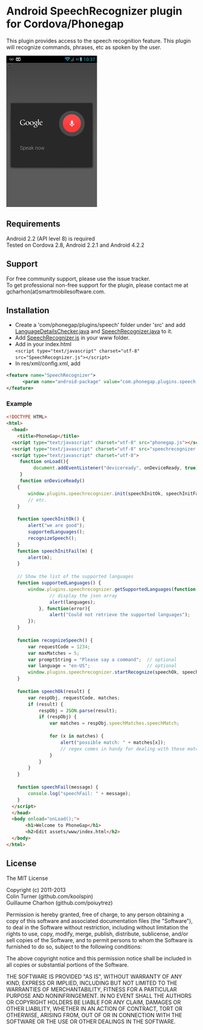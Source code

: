 Android SpeechRecognizer plugin for Cordova/Phonegap
===================================
This plugin provides access to the speech recognition feature. This plugin will recognize commands, phrases, etc as spoken by the user.

![Screenshot speak now](/screenshots/speaknow.png "Speak now")

Requirements
-------------
Android 2.2 (API level 8) is required  
Tested on Cordova 2.8, Android 2.2.1 and Android 4.2.2

Support
---------------------
For free community support, please use the issue tracker.  
To get professional non-free support for the plugin, please contact me at gcharhon(at)smartmobilesoftware.com.

Installation 
-------------
* Create a 'com/phonegap/plugins/speech' folder under 'src' and add [LanguageDetailsChecker.java](LanguageDetailsChecker.java) and [SpeechRecognizer.java](SpeechRecognizer.java) to it.
* Add [SpeechRecognizer.js](SpeechRecognizer.js) in your www folder.  
* Add in your index.html  
`<script type="text/javascript" charset="utf-8" src="SpeechRecognizer.js"></script>`  
* In res/xml/config.xml, add 

```xml
<feature name="SpeechRecognizer">  
      <param name="android-package" value="com.phonegap.plugins.speech.SpeechRecognizer"/>  
</feature> 
```    

 

### Example
```html
<!DOCTYPE HTML>
<html>
  <head>
    <title>PhoneGap</title>
  <script type="text/javascript" charset="utf-8" src="phonegap.js"></script> 
  <script type="text/javascript" charset="utf-8" src="speechrecognizer.js"></script>
  <script type="text/javascript" charset="utf-8">
     function onLoad(){
          document.addEventListener("deviceready", onDeviceReady, true);
     }
     function onDeviceReady()
	{
	    window.plugins.speechrecognizer.init(speechInitOk, speechInitFail);
	    // etc.
	}

	function speechInitOk() {
		alert("we are good");
		supportedLanguages();
		recognizeSpeech();
	}
	function speechInitFail(m) {
		alert(m);
	}

	// Show the list of the supported languages
	function supportedLanguages() {
		window.plugins.speechrecognizer.getSupportedLanguages(function(languages){
				// display the json array
				alert(languages);
			}, function(error){
				alert("Could not retrieve the supported languages");
		});
	}

	function recognizeSpeech() {
	    var requestCode = 1234;
	    var maxMatches = 5;
	    var promptString = "Please say a command";	// optional
		var language = "en-US";						// optional
	    window.plugins.speechrecognizer.startRecognize(speechOk, speechFail, requestCode, maxMatches, promptString, language);
	}
	
	function speechOk(result) {
	    var respObj, requestCode, matches;
	    if (result) {
	        respObj = JSON.parse(result);
	        if (respObj) {
	            var matches = respObj.speechMatches.speechMatch;
	            
	            for (x in matches) {
	                alert("possible match: " + matches[x]);
	                // regex comes in handy for dealing with these match strings
	            }
	        }        
	    }
	}
	
	function speechFail(message) {
	    console.log("speechFail: " + message);
	}
  </script>
  </head>
  <body onload="onLoad();">
       <h1>Welcome to PhoneGap</h1>
       <h2>Edit assets/www/index.html</h2>
  </body>
</html>
```

## License

The MIT License

Copyright (c) 2011-2013  
Colin Turner (github.com/koolspin)  
Guillaume Charhon (github.com/poiuytrez)  

Permission is hereby granted, free of charge, to any person obtaining a copy of this software and associated documentation files (the "Software"), to deal in the Software without restriction, including without limitation the rights to use, copy, modify, merge, publish, distribute, sublicense, and/or sell copies of the Software, and to permit persons to whom the Software is furnished to do so, subject to the following conditions:

The above copyright notice and this permission notice shall be included in all copies or substantial portions of the Software.

THE SOFTWARE IS PROVIDED "AS IS", WITHOUT WARRANTY OF ANY KIND, EXPRESS OR IMPLIED, INCLUDING BUT NOT LIMITED TO THE WARRANTIES OF MERCHANTABILITY, FITNESS FOR A PARTICULAR PURPOSE AND NONINFRINGEMENT. IN NO EVENT SHALL THE AUTHORS OR COPYRIGHT HOLDERS BE LIABLE FOR ANY CLAIM, DAMAGES OR OTHER LIABILITY, WHETHER IN AN ACTION OF CONTRACT, TORT OR OTHERWISE, ARISING FROM, OUT OF OR IN CONNECTION WITH THE SOFTWARE OR THE USE OR OTHER DEALINGS IN THE SOFTWARE.
